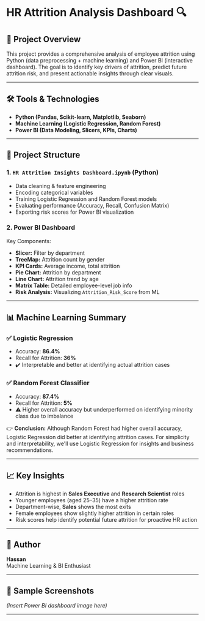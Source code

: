 # HR Attrition Analysis Dashboard 🔍

## 📌 Project Overview

This project provides a comprehensive analysis of employee attrition using Python (data preprocessing + machine learning) and Power BI (interactive dashboard). The goal is to identify key drivers of attrition, predict future attrition risk, and present actionable insights through clear visuals.

---

## 🛠️ Tools & Technologies
- **Python (Pandas, Scikit-learn, Matplotlib, Seaborn)**
- **Machine Learning (Logistic Regression, Random Forest)**
- **Power BI (Data Modeling, Slicers, KPIs, Charts)**

---

## 📂 Project Structure

### 1. `HR Attrition Insights Dashboard.ipynb` (Python)
- Data cleaning & feature engineering
- Encoding categorical variables
- Training Logistic Regression and Random Forest models
- Evaluating performance (Accuracy, Recall, Confusion Matrix)
- Exporting risk scores for Power BI visualization

### 2. **Power BI Dashboard**
Key Components:
- **Slicer:** Filter by department
- **TreeMap:** Attrition count by gender
- **KPI Cards:** Average income, total attrition
- **Pie Chart:** Attrition by department
- **Line Chart:** Attrition trend by age
- **Matrix Table:** Detailed employee-level job info
- **Risk Analysis:** Visualizing `Attrition_Risk_Score` from ML

---

## 📊 Machine Learning Summary

### ✅ Logistic Regression
- Accuracy: **86.4%**
- Recall for Attrition: **36%**
- ✔️ Interpretable and better at identifying actual attrition cases

### ✅ Random Forest Classifier
- Accuracy: **87.4%**
- Recall for Attrition: **5%**
- ⚠️ Higher overall accuracy but underperformed on identifying minority class due to imbalance

👉 **Conclusion:** Although Random Forest had higher overall accuracy, Logistic Regression did better at identifying attrition cases. For simplicity and interpretability, we'll use Logistic Regression for insights and business recommendations.

---

## 📈 Key Insights

- Attrition is highest in **Sales Executive** and **Research Scientist** roles
- Younger employees (aged 25–35) have a higher attrition rate
- Department-wise, **Sales** shows the most exits
- Female employees show slightly higher attrition in certain roles
- Risk scores help identify potential future attrition for proactive HR action

---

## 🧠 Author
**Hassan**  
Machine Learning & BI Enthusiast

---

## 📎 Sample Screenshots
*(Insert Power BI dashboard image here)*

---
